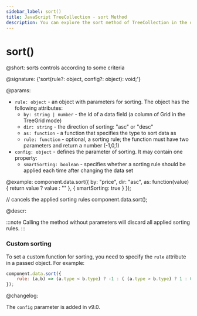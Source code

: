```yaml
---
sidebar_label: sort()
title: JavaScript TreeCollection - sort Method 
description: You can explore the sort method of TreeCollection in the documentation of the DHTMLX JavaScript UI library. Browse developer guides and API reference, try out code examples and live demos, and download a free 30-day evaluation version of DHTMLX Suite.
---
```


# sort()

@short: sorts controls according to some criteria

@signature: {'sort(rule?: object, config?: object): void;'}

@params:
- `rule: object` - an object with parameters for sorting. The object has the following attributes:
    - `by: string | number` - the id of a data field (a column of Grid in the TreeGrid mode)
    - `dir: string` - the direction of sorting: "asc" or "desc"
    - `as: function` - a function that specifies the type to sort data as
    - `rule: function` - optional, a sorting rule; the function must have two parameters and return a number (-1,0,1)
- `config: object` - defines the parameter of sorting. It may contain one property:
    - `smartSorting: boolean` - specifies whether a sorting rule should be applied each time after changing the data set

@example:
component.data.sort({
    by: "price",
    dir: "asc",
    as: function(value){ 
        return value ? value : "" 
    },
    {
        smartSorting: true
    }
});

// cancels the applied sorting rules
component.data.sort();

@descr:

:::note 
Calling the method without parameters will discard all applied sorting rules.
:::

### Custom sorting

To set a custom function for sorting, you need to specify the `rule` attribute in a passed object. For example:

~~~jsx
component.data.sort({
    rule: (a,b) => (a.type < b.type) ? -1 : ( (a.type > b.type) ? 1 : 0 )
});
~~~

@changelog:

The `config` parameter is added in v9.0.
